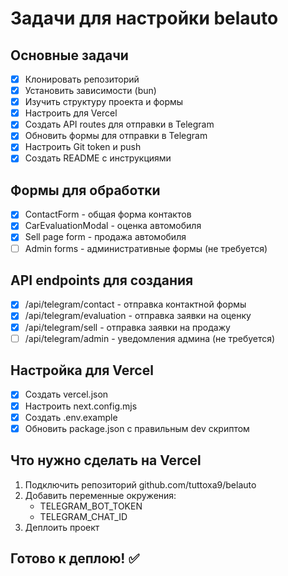 # Задачи для настройки belauto

## Основные задачи
- [x] Клонировать репозиторий
- [x] Установить зависимости (bun)
- [x] Изучить структуру проекта и формы
- [x] Настроить для Vercel
- [x] Создать API routes для отправки в Telegram
- [x] Обновить формы для отправки в Telegram
- [x] Настроить Git token и push
- [x] Создать README с инструкциями

## Формы для обработки
- [x] ContactForm - общая форма контактов
- [x] CarEvaluationModal - оценка автомобиля
- [x] Sell page form - продажа автомобиля
- [ ] Admin forms - административные формы (не требуется)

## API endpoints для создания
- [x] /api/telegram/contact - отправка контактной формы
- [x] /api/telegram/evaluation - отправка заявки на оценку
- [x] /api/telegram/sell - отправка заявки на продажу
- [ ] /api/telegram/admin - уведомления админа (не требуется)

## Настройка для Vercel
- [x] Создать vercel.json
- [x] Настроить next.config.mjs
- [x] Создать .env.example
- [x] Обновить package.json с правильным dev скриптом

## Что нужно сделать на Vercel
1. Подключить репозиторий github.com/tuttoxa9/belauto
2. Добавить переменные окружения:
   - TELEGRAM_BOT_TOKEN
   - TELEGRAM_CHAT_ID
3. Деплоить проект

## Готово к деплою! ✅
